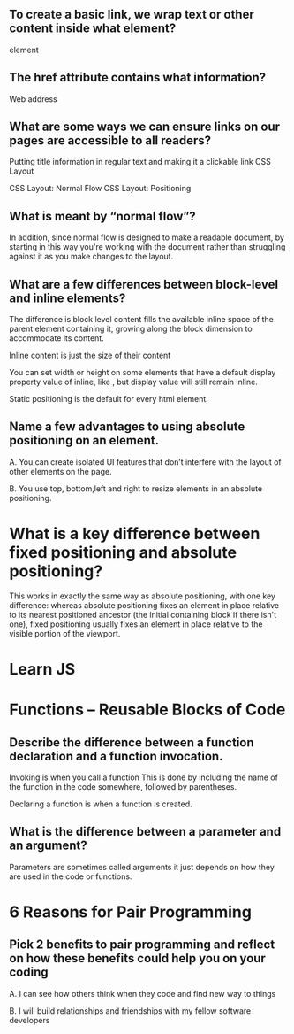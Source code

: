 ## To create a basic link, we wrap text or other content inside what element? 
<a> element 

## The href attribute contains what information?  
Web address 

## What are some ways we can ensure links on our pages are accessible to all readers?
 Putting title information in regular text and making it a clickable link
CSS Layout

CSS Layout: Normal Flow CSS Layout: Positioning

## What is meant by “normal flow”? 
In addition, since normal flow is designed to make a readable document, by starting in this way you're working with the document rather than struggling against it as you make changes to the layout.

## What are a few differences between block-level and inline elements?
 The difference is block level content fills the available inline space of the parent element containing it, growing along the block dimension to accommodate its content. 

Inline content is just the size of their content 

You can set width or height on some elements that have a default display property value of inline, like <img>, but display value will still remain inline.



Static positioning is the default for every html element.

## Name a few advantages to using absolute positioning on an element.
A. You can create isolated UI features that don’t interfere with the layout of other elements on the page. 

B. You use top, bottom,left and right to resize elements in an absolute positioning.



# What is a key difference between fixed positioning and absolute positioning?


This works in exactly the same way as absolute positioning, with one key difference: whereas absolute positioning fixes an element in place relative to its nearest positioned ancestor (the initial containing block if there isn't one), fixed positioning usually fixes an element in place relative to the visible portion of the viewport. 



# Learn JS

# Functions – Reusable Blocks of Code

## Describe the difference between a function declaration and a function invocation.
Invoking is when you call a function This is done by including the name of the function in the code somewhere, followed by parentheses.

Declaring a function is when a function is created.



## What is the difference between a parameter and an argument?
Parameters are sometimes called arguments it just depends on how they are used in the code or functions. 


# 6 Reasons for Pair Programming

## Pick 2 benefits to pair programming and reflect on how these benefits could help you on your coding
A. I can see how others think when they code and find new way to things 

B. I will build relationships and friendships with my fellow software developers 



